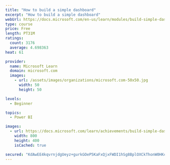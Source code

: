 ```yaml
---
title: "How to build a simple dashboard"
excerpt: "How to build a simple dashboard"
webUrl: https://docs.microsoft.com/en-us/learn/modules/build-simple-dashboard/
type: course
price: Free
length: PT31M
ratings:
  count: 3176
  average: 4.698363
heat: 61

provider:
  name: Microsoft Learn
  domain: microsoft.com
  images:
    - url: /assets/images/organizations/microsoft.com-50x50.jpg
      width: 50
      height: 50

levels:
  - Beginner

topics:
  - Power BI

images:
  - url: https://docs.microsoft.com/learn/achievements/build-simple-dashboard-social.png
    width: 800
    height: 400
    isCached: true

secured: "KdAwEE4kqvrnjdgUeyz+gurkGOeP5KaFxQjxFWDI1hSg8BplOXCkThonW0HKcq+tQJ26Sto3tnyHlWiUkBAK3D147umvvhzDte8/jNLI/SGY20ZT4JTCTliu569xUPezRBcYzl+tE1AZsLbhCwYjmAUeqdOMhs5x/8og7rV5AfHqEsfoPovYxs9yEFkKoH4BC0evtIqmYgpXPpFChzCwMzH7U2tSPz+BNCSmprDnZoRK9zVzjp7i8TJEDwtKZgY85UiVeVn0qbmDgni7OoZQEG7l2hjghmpxIm3d8DB1UB1b/yEa3WPq8sOFPaHSQJ7jnMm00mTGteY+jicxQW9dKaxrANnin0kQVroM2stXS1GOLB3nbAJ3KEUDPDIh6Ixl4zUr66sOgFdfy4zs1Tklnm3tHyuUle/Z2MCVOtYVVmM=;ADHmw1jjaTigL+KEyL0H5Q=="
---
```


